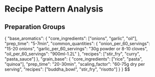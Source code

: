 # Recipe Pattern Analysis

## Preparation Groups
{
  "base_aromatics": {
    "core_ingredients": ["onions", "garlic", "oil"],
    "prep_time": "5-7min",
    "common_quantities": {
      "onion_per_60_servings": "15-20 onions",
      "garlic_per_60_servings": "30g powder or 8-10 cloves",
      "oil_per_60_servings": "900ml-1.2L"
    },
    "recipes": ["stir_fry", "curry", "pasta_sauce"]
  },
  "grain_base": {
    "core_ingredients": ["rice", "pasta", "quinoa"],
    "prep_time": "20-30min",
    "scaling_factor": "60-75g dry per serving",
    "recipes": ["buddha_bowl", "stir_fry", "risotto"]
  }
} $$